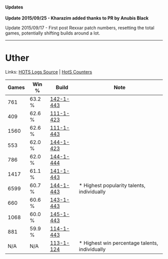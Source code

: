 #### Updates
**Update 2015/09/25 - Kharazim added thanks to PR by Anubis Black**

Update 2015/09/17 - First post Rexxar patch numbers, resetting the total games, potentially shifting builds around a lot.

***

# Uther

Links: [HOTS Logs Source](https://www.hotslogs.com/Sitewide/HeroDetails?Hero=Uther) | [HotS Counters](http://hotscounters.com/#/hero/Uther)

Games  | Win %  | Build     | Note
-----  | -----  | -----     | ----
761    | 63.2 % | [142-1-443](http://www.heroesfire.com/hots/talent-calculator/uther#haS3) | 
409    | 62.6 % | [111-1-423](http://www.heroesfire.com/hots/talent-calculator/uther#gOl_) | 
1560   | 62.6 % | [111-1-443](http://www.heroesfire.com/hots/talent-calculator/uther#gOmJ) | 
553    | 62.0 % | [144-1-423](http://www.heroesfire.com/hots/talent-calculator/uther#hfKF) | 
786    | 62.0 % | [144-1-444](http://www.heroesfire.com/hots/talent-calculator/uther#hfKa) | 
1417   | 61.1 % | [141-1-443](http://www.heroesfire.com/hots/talent-calculator/uther#hX_p) | 
6599   | 60.7 % | [144-1-443](http://www.heroesfire.com/hots/talent-calculator/uther#hfKZ) | * Highest popularity talents, individually
660    | 60.6 % | [143-1-443](http://www.heroesfire.com/hots/talent-calculator/uther#hcuJ) | 
1068   | 60.0 % | [145-1-443](http://www.heroesfire.com/hots/talent-calculator/uther#hhmp) | 
881    | 59.9 % | [114-1-443](http://www.heroesfire.com/hots/talent-calculator/uther#gW53) | 
N/A    | N/A    | [113-1-124](http://www.heroesfire.com/hots/talent-calculator/uther#gTZq) | * Highest win percentage talents, individually
